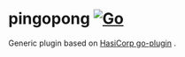 # pingopong [![Go](https://github.com/g41797/pingopong/actions/workflows/go.yml/badge.svg)](https://github.com/g41797/pingopong/actions/workflows/go.yml)

Generic plugin based on [HasiCorp go-plugin](https://github.com/hashicorp/go-plugin) .